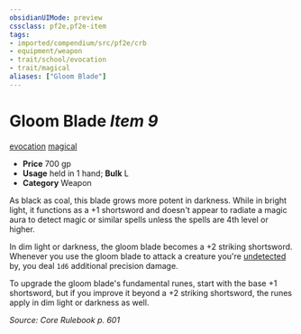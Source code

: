 ```yaml
---
obsidianUIMode: preview
cssclass: pf2e,pf2e-item
tags:
- imported/compendium/src/pf2e/crb
- equipment/weapon
- trait/school/evocation
- trait/magical
aliases: ["Gloom Blade"]
---
```

# Gloom Blade *Item 9*  
[evocation](evocation.md)  [magical](magical.md)  

- **Price** 700 gp
- **Usage** held in 1 hand; **Bulk** L
- **Category** Weapon

As black as coal, this blade grows more potent in darkness. While in bright light, it functions as a +1 shortsword and doesn't appear to radiate a magic aura to detect magic or similar spells unless the spells are 4th level or higher.

In dim light or darkness, the gloom blade becomes a +2 striking shortsword. Whenever you use the gloom blade to attack a creature you're [undetected](conditions.md#Undetected) by, you deal `1d6` additional precision damage.

To upgrade the gloom blade's fundamental runes, start with the base +1 shortsword, but if you improve it beyond a +2 striking shortsword, the runes apply in dim light or darkness as well.

*Source: Core Rulebook p. 601*